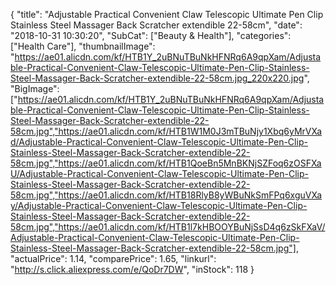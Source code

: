 {
	"title": "Adjustable Practical Convenient Claw Telescopic Ultimate Pen Clip Stainless Steel Massager Back Scratcher extendible 22-58cm",
	"date": "2018-10-31 10:30:20",
	"SubCat": ["Beauty & Health"],
	"categories": ["Health Care"],
	"thumbnailImage": "https://ae01.alicdn.com/kf/HTB1Y_2uBNuTBuNkHFNRq6A9qpXam/Adjustable-Practical-Convenient-Claw-Telescopic-Ultimate-Pen-Clip-Stainless-Steel-Massager-Back-Scratcher-extendible-22-58cm.jpg_220x220.jpg",
	"BigImage": ["https://ae01.alicdn.com/kf/HTB1Y_2uBNuTBuNkHFNRq6A9qpXam/Adjustable-Practical-Convenient-Claw-Telescopic-Ultimate-Pen-Clip-Stainless-Steel-Massager-Back-Scratcher-extendible-22-58cm.jpg","https://ae01.alicdn.com/kf/HTB1W1M0J3mTBuNjy1Xbq6yMrVXad/Adjustable-Practical-Convenient-Claw-Telescopic-Ultimate-Pen-Clip-Stainless-Steel-Massager-Back-Scratcher-extendible-22-58cm.jpg","https://ae01.alicdn.com/kf/HTB1QoeBn5MnBKNjSZFoq6zOSFXaU/Adjustable-Practical-Convenient-Claw-Telescopic-Ultimate-Pen-Clip-Stainless-Steel-Massager-Back-Scratcher-extendible-22-58cm.jpg","https://ae01.alicdn.com/kf/HTB18RlyB8yWBuNkSmFPq6xguVXay/Adjustable-Practical-Convenient-Claw-Telescopic-Ultimate-Pen-Clip-Stainless-Steel-Massager-Back-Scratcher-extendible-22-58cm.jpg","https://ae01.alicdn.com/kf/HTB1l7kHBOOYBuNjSsD4q6zSkFXaV/Adjustable-Practical-Convenient-Claw-Telescopic-Ultimate-Pen-Clip-Stainless-Steel-Massager-Back-Scratcher-extendible-22-58cm.jpg"],
	"actualPrice": 1.14,
	"comparePrice": 1.65,
	"linkurl": "http://s.click.aliexpress.com/e/QoDr7DW",
	"inStock": 118
}

